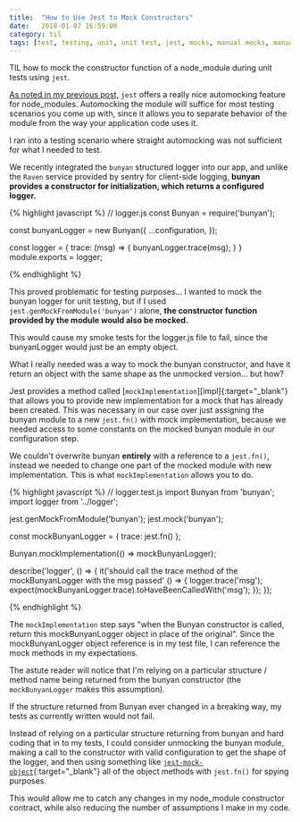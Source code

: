 ```yaml
---
title:  "How to Use Jest to Mock Constructors"
date:   2018-01-07 16:59:00
category: til
tags: [test, testing, unit, unit test, jest, mocks, manual mocks, manual, automock, genMockFromModule, constructor, module]
---
```


TIL how to mock the constructor function of a node_module during unit tests using `jest`.

[As noted in my previous post,][previous] `jest` offers a really nice automocking feature for node_modules. Automocking the module will suffice for most testing scenarios you come up with, since it allows you to separate behavior of the module from the way your application code uses it.

I ran into a testing scenario where straight automocking was not sufficient for what I needed to test.

We recently integrated the `bunyan` structured logger into our app, and unlike the `Raven` service provided by sentry for client-side logging, **bunyan provides a constructor for initialization, which returns a configured logger.**

{% highlight javascript %}
// logger.js
const Bunyan = require('bunyan');

const bunyanLogger = new Bunyan({
  ...configuration,
});

const logger = {
  trace: (msg) => {
    bunyanLogger.trace(msg);
  }
}
module.exports = logger;

{% endhighlight %}

This proved problematic for testing purposes... I wanted to mock the bunyan logger for unit testing, but if I used `jest.genMockFromModule('bunyan')` alone, **the constructor function provided by the module would also be mocked.**

This would cause my smoke tests for the logger.js file to fail, since the bunyanLogger would just be an empty object.

What I really needed was a way to mock the bunyan constructor, and have it return an object with the same shape as the unmocked version... but how?

Jest provides a method called [`mockImplementation`][impl]{:target="_blank"} that allows you to provide new implementation for a mock that has already been created. This was necessary in our case over just assigning the bunyan module to a new `jest.fn()` with mock implementation, because we needed access to some constants on the mocked bunyan module in our configuration step.

We couldn't overwrite bunyan **entirely** with a reference to a `jest.fn()`, instead we needed to change one part of the mocked module with new implementation. This is what `mockImplementation` allows you to do.

{% highlight javascript %}
// logger.test.js
import Bunyan from 'bunyan';
import logger from '../logger';

jest.genMockFromModule('bunyan');
jest.mock('bunyan');

const mockBunyanLogger = {
  trace: jest.fn()
};

Bunyan.mockImplementation(() => mockBunyanLogger);

describe('logger', () => {
  it('should call the trace method of the mockBunyanLogger with the msg passed' () => {
    logger.trace('msg');
    expect(mockBunyanLogger.trace).toHaveBeenCalledWith('msg');
  });
});

{% endhighlight %}

The `mockImplementation` step says "when the Bunyan constructor is called, return this mockBunyanLogger object in place of the original". Since the mockBunyanLogger object reference is in my test file, I can reference the mock methods in my expectations.

The astute reader will notice that I'm relying on a particular structure / method name being returned from the bunyan constructor (the `mockBunyanLogger` makes this assumption).

If the structure returned from Bunyan ever changed in a breaking way, my tests as currently written would not fail.

Instead of relying on a particular structure returning from bunyan and hard coding that in to my tests, I could consider unmocking the bunyan module, making a call to the constructor with valid configuration to get the shape of the logger, and then using something like [`jest-mock-object`][obj]{:target="_blank"} all of the object methods with `jest.fn()` for spying purposes.

This would allow me to catch any changes in my node_module constructor contract, while also reducing the number of assumptions I make in my code.

[previous]: /til/2017-12-14-mocking-node-modules-with-jest
[obj]: https://www.npmjs.com/package/jest-mock-object


